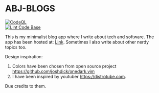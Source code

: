 # ABJ-BLOGS  
[![CodeQL](https://github.com/AbhJ/abj-blogs/actions/workflows/codeql-analysis.yml/badge.svg)](https://github.com/AbhJ/abj-blogs/actions/workflows/codeql-analysis.yml)  
[![Lint Code Base](https://github.com/AbhJ/abj-blogs/actions/workflows/super-linter.yml/badge.svg)](https://github.com/AbhJ/abj-blogs/actions/workflows/super-linter.yml)  
  
This is my minimalist blog app where I write about tech and software. 
The app has been hosted at: [Link](https://abhj.github.io/abj-blogs).
Sometimes I also write about other nerdy topics too. 
  
Design inspiration:  
1. Colors have been chosen from open source project https://github.com/joshdick/onedark.vim
2. I have been inspired by youtuber https://distrotube.com.  

Due credits to them.
